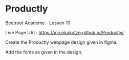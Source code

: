 # Productly
Beetroot Academy - Lesson 10

Live Page URL: https://mirinkakotze.github.io/Productly/

Create the Productly webpage design given in figma.

Add the fonts as given in the design.
